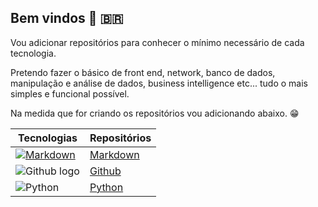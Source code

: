 ## Bem vindos :metal: :brazil:

Vou adicionar repositórios para conhecer o mínimo necessário de cada tecnologia.  

Pretendo fazer o básico de front end, network, banco de dados, manipulação e análise de dados, business intelligence etc... tudo o mais simples e funcional possível.  

Na medida que for criando os repositórios vou adicionando abaixo. :grin:  

|Tecnologias|Repositórios|
|---|---|
|[![Markdown](https://upload.wikimedia.org/wikipedia/commons/4/48/Markdown-mark.svg "Markdown logo")](https://en.wikipedia.org/wiki/Markdown)|[Markdown](https://github.com/leonardodfelix/01Markdown-ptBR/edit/main/README.md)|
|![Github logo](https://avatars.githubusercontent.com/u/9919?s=200&v=4)|[Github](https://github.com/leonardodfelix/02Github-ptBR)|
|![Python](https://upload.wikimedia.org/wikipedia/commons/f/f8/Python_logo_and_wordmark.svg)|[Python](https://github.com/leonardodfelix/03Python-ptBR)|
